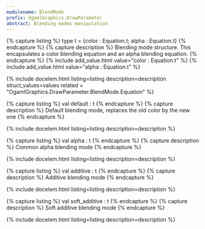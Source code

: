 ```yaml
---
modulename: BlendMode 
prefix: OgamlGraphics.DrawParameter
abstract: Blending modes manipulation
---
```


{% capture listing %}
type t = {color : Equation.t; alpha : Equation.t}
{% endcapture %}
{% capture description %}
Blending mode structure. This encapsulates a color blending equation and an
alpha blending equation.
{% endcapture %}
{% include add_value.html value="color : Equation.t" %}
{% include add_value.html value="alpha : Equation.t" %}

{% include docelem.html listing=listing description=description struct_values=values related = "OgamlGraphics.DrawParameter.BlendMode.Equation" %}

{% capture listing %}
val default : t
{% endcapture %}
{% capture description %}
Default blending mode, replaces the old color by the new one
{% endcapture %}

{% include docelem.html listing=listing description=description   %}

{% capture listing %}
val alpha : t
{% endcapture %}
{% capture description %}
Common alpha blending mode
{% endcapture %}

{% include docelem.html listing=listing description=description   %}

{% capture listing %}
val additive : t
{% endcapture %}
{% capture description %}
Additive blending mode
{% endcapture %}

{% include docelem.html listing=listing description=description   %}

{% capture listing %}
val soft_additive : t
{% endcapture %}
{% capture description %}
Soft additive blending mode
{% endcapture %}

{% include docelem.html listing=listing description=description   %}

